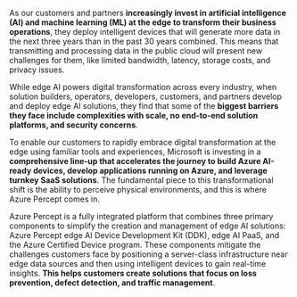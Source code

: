 As our customers and partners **increasingly invest in artificial intelligence (AI) and machine learning (ML) at the edge to transform their business operations**, they deploy intelligent devices that will generate more data in the next three years than in the past 30 years combined. This means that transmitting and processing data in the public cloud will present new challenges for them, like limited bandwidth, latency, storage costs, and privacy issues.

While edge AI powers digital transformation across every industry, when solution builders, operators, developers, customers, and partners develop and deploy edge AI solutions, they find that some of the **biggest barriers they face include complexities with scale, no end-to-end solution platforms, and security concerns**.

To enable our customers to rapidly embrace digital transformation at the edge using familiar tools and experiences, Microsoft is investing in a **comprehensive line-up that accelerates the journey to build Azure AI-ready devices, develop applications running on Azure, and leverage turnkey SaaS solutions**. The fundamental piece to this transformational shift is the ability to perceive physical environments, and this is where Azure Percept comes in.

Azure Percept is a fully integrated platform that combines three primary components to simplify the creation and management of edge AI solutions: Azure Percept edge AI Device Development Kit (DDK), edge AI PaaS, and the Azure Certified Device program. These components mitigate the challenges customers face by positioning a server-class infrastructure near edge data sources and then using intelligent devices to gain real-time insights. **This helps customers create solutions that focus on loss prevention, defect detection, and traffic management**.

